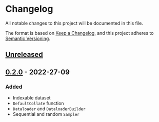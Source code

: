 # Changelog

All notable changes to this project will be documented in this file.

The format is based on [Keep a Changelog](https://keepachangelog.com/en/1.0.0/),
and this project adheres to [Semantic Versioning](https://semver.org/spec/v2.0.0.html).

## [Unreleased]

## [0.2.0] - 2022-27-09

### Added
- Indexable dataset
- `DefaultCollate` function
- `Dataloader` and `DataloaderBuilder`
- Sequential and random `Sampler`


[Unreleased]: https://github.com/Tudyx/ai-dataloader/compare/v0.2.0...HEAD
[0.2.0]: https://github.com/Tudyx/ai-dataloader/compare/v0.1.0...v0.2.0